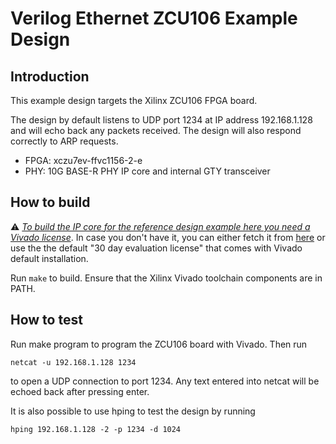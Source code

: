 # Verilog Ethernet ZCU106 Example Design

## Introduction

This example design targets the Xilinx ZCU106 FPGA board.

The design by default listens to UDP port 1234 at IP address 192.168.1.128 and
will echo back any packets received.  The design will also respond correctly
to ARP requests.  

*  FPGA: xczu7ev-ffvc1156-2-e
*  PHY: 10G BASE-R PHY IP core and internal GTY transceiver

## How to build

:warning: *<ins>To build the IP core for the reference design example here
you need a Vivado license</ins>*. In case you don't have it, you can either
fetch it from [here](https://www.xilinx.com/support/licensing_solution_center.html)
or use the the default "30 day evaluation license"  that comes with Vivado default
installation.

Run `make` to build.  Ensure that the Xilinx Vivado toolchain components are
in PATH.  
## How to test

Run make program to program the ZCU106 board with Vivado.  Then run

    netcat -u 192.168.1.128 1234

to open a UDP connection to port 1234.  Any text entered into netcat will be
echoed back after pressing enter.

It is also possible to use hping to test the design by running

    hping 192.168.1.128 -2 -p 1234 -d 1024
